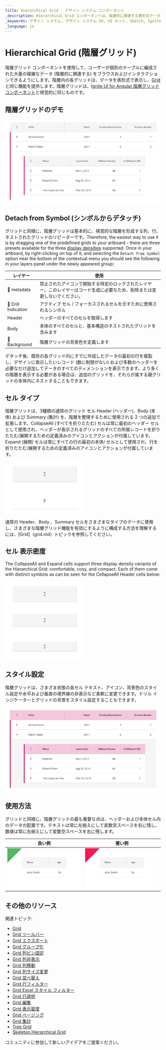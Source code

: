 ```yaml
---
title: Hierarchical Grid - デザイン システム コンポーネント
_description: Hierarchical Grid コンポーネントは、階層的に関連する表形式データのセットを表示および操作する手段を提供します。
_keywords: デザイン システム, デザイン システム UX, UI キット, Sketch, Ignite UI for Angular, Sketch to Angular, Angular, Angular デザイン システム, Sketch からコードをエクスポート, Angular 用のデザイン キット, Sketch HTML, Sketch to HTML, Sketch UI キット
_language: ja
---
```


# Hierarchical Grid (階層グリッド)

階層グリッド コンポーネントを使用して、ユーザーが個別のテーブルに編成された大量の複雑なデータ (階層的に関連する) をブラウスおよびインタラクションできるようにします。階層内の各グリッドは、データを表形式で表示し、[Grid](grid.md) と同じ機能を提供します。階層グリッドは、[Ignite UI for Angular 階層グリッド コンポーネント](https://jp.infragistics.com/products/ignite-ui-angular/angular/components/hierarchicalgrid/hierarchical_grid.html)と視覚的に同じものです。

## 階層グリッドのデモ

<img class="responsive-img" src="../images/hierarchical_grid_demo.png" srcset="../images/hierarchical_grid_demo@2x.png 2x" />

## Detach from Symbol (シンボルからデタッチ)

グリッドと同様に、階層グリッドは基本的に、視覚的な階層を形成する列、行、ネストされたグリッドのリピーターです。Therefore, the easiest way to use it is by dragging one of the predefined grids to your artboard - there are three presets available for the three [display densities](grid-display-density.md) supported. Once in your artboard, by right-clicking on top of it, and selecting the `Detach from Symbol` option near the bottom of the contextual menu you should see the following in your layers panel under the newly appeared group:

| レイヤー                                | 使用                                                                                                                                                 |
| ------------------------------------ | ---------------------------------------------------------------------------------------------------------------------------------------------------- |
| 🚫 metadata | 禁止されたアイコンで開始する特定のロックされたレイヤー。このレイヤーはコード生成に必要なため、削除または変更しないでください。 |
| 🌈 Drill Indication                 | アクティブ セル / フォーカスされるセルを示すために使用されるシンボル                                                                                                     |
| Header                               | ヘッダーのすべてのセルを取得します                                                                                                           |
| Body                                 | 本体のすべてのセルと、基本構造のネストされたグリッドを含みます                                                                       |
| 🌈 Background                        | 階層グリッドの背景色を定義します                                                                                         |

デタッチ後、既存の各グリッド内にすでに作成したデータの最初の行を複製し、デザインに表示したいレコード (数に制限がない) および多数のヘッダーを必要なだけ追加してデータのすべてのディメンションを表示できます。より多くの階層を表示する必要がある場合は、追加のグリッドを、それらが属する親グリッドの本体内にネストすることもできます。

## セル タイプ

階層グリッドは、3種類の通常のグリッド セル Header (ヘッダー)、Body (本体) および Summary (集計) を、階層を整理するために使用される 2 つの追加で拡張します。CollapseAll (すべてを折りたたむ) セルは常に最初のヘッダー セルとして使用され、ヘッダーが表示されるグリッドのすべての所属レコードを折りたたむ/展開するための定義済みのアイコンとアクションが付属しています。Expand (展開) セルは常にすべての行の最初の本体/ セルとして使用され、行を折りたたむ/展開するための定義済みのアイコンとアクションが付属しています。

<img class="responsive-img" src="../images/hierarchical_grid_cell_header.png" srcset="../images/hierarchical_grid_cell_header@2x.png 2x" />
<img class="responsive-img" src="../images/hierarchical_grid_cell_body.png" srcset="../images/hierarchical_grid_cell_body@2x.png 2x" />

通常の Header、Body 、Summary セルをさまざまなタイプのデータに使用し、さまざまな階層グリッド機能を有効にするように構成する方法を理解するには、[Grid]（grid.md）トピックを参照してください。

## セル 表示密度

The CollapseAll and Expand cells support three display density variants of the Hierarchical Grid: comfortable, cosy, and compact. Each of them come with distinct symbols as can be seen for the CollapseAll Header cells below:

<img class="responsive-img" src="../images/hierarchical_grid_cell_header_comfortable.png" srcset="../images/hierarchical_grid_cell_header_comfortable@2x.png 2x" />
<img class="responsive-img" src="../images/hierarchical_grid_cell_header_cosy.png" srcset="../images/hierarchical_grid_cell_header_cosy@2x.png 2x" />
<img class="responsive-img" src="../images/hierarchical_grid_cell_header_compact.png" srcset="../images/hierarchical_grid_cell_header_compact@2x.png 2x" />

## スタイル設定

階層グリッドは、さまざま状態の各セル テキスト、アイコン、背景色のスタイル設定や水平および垂直の境界線の非表示など柔軟に変更できます。ドリル インジケーターとグリッドの背景をスタイル設定することもできます。

<img class="responsive-img" src="../images/hierarchical_grid_styling.png" srcset="../images/hierarchical_grid_styling@2x.png 2x" />

## 使用方法

グリッドと同様に、階層グリッドの最も重要な点は、ヘッダーおよび本体セル内のデータの配置です。テキストは常に左揃えにして変数空スペースを右に残し、数値は常に右揃えにして変数空スペースを左に残します。

| 良い例                                                                                                | 悪い例                                                                                                |
| ------------------------------------------------------------------------------------------------- | ----------------------------------------------------------------------------------------------------- |
| <img class="responsive-img" src="../images/grid_do1.png" srcset="../images/grid_do1@2x.png 2x" /> | <img class="responsive-img" src="../images/grid_dont1.png" srcset="../images/grid_dont1@2x.png 2x" /> |

## その他のリソース

関連トピック:

- [Grid](grid.md)
- [Grid ツールバー](grid-toolbar.md)
- [Grid エクスポート](grid-export.md)
- [Grid グループ化](grid-grouping.md)
- [Grid 列ピン固定](grid-column-pinning.md)
- [Grid 列非表示](grid-column-hiding.md)
- [Grid 列移動](grid-column-moving.md)
- [Grid 列サイズ変更](grid-column-resizing.md)
- [Grid 並べ替え](grid-sorting.md)
- [Grid 行フィルター](grid-row-filter.md)
- [Grid Excel スタイル フィルター](grid-excel-style-filter.md)
- [Grid 行選択](grid-row-selection.md)
- [Grid 編集](grid-editing.md)
- [Grid 表示密度](grid-display-density.md)
- [Grid ページング](grid-paging.md)
- [Grid 集計](grid-summaries.md)
- [Tree Grid](tree-grid.md)
- [Skeleton Hierarchical Grid](hierarchical-grid-skeleton.md)
  <div class="divider--half"></div>

コミュニティに参加して新しいアイデアをご提案ください。

